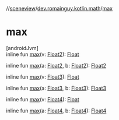 //[sceneview](../../index.md)/[dev.romainguy.kotlin.math](index.md)/[max](max.md)

# max

[androidJvm]\
inline fun [max](max.md)(v: [Float2](-float2/index.md)): [Float](https://kotlinlang.org/api/latest/jvm/stdlib/kotlin/-float/index.html)

inline fun [max](max.md)(a: [Float2](-float2/index.md), b: [Float2](-float2/index.md)): [Float2](-float2/index.md)

inline fun [max](max.md)(v: [Float3](-float3/index.md)): [Float](https://kotlinlang.org/api/latest/jvm/stdlib/kotlin/-float/index.html)

inline fun [max](max.md)(a: [Float3](-float3/index.md), b: [Float3](-float3/index.md)): [Float3](-float3/index.md)

inline fun [max](max.md)(v: [Float4](-float4/index.md)): [Float](https://kotlinlang.org/api/latest/jvm/stdlib/kotlin/-float/index.html)

inline fun [max](max.md)(a: [Float4](-float4/index.md), b: [Float4](-float4/index.md)): [Float4](-float4/index.md)
